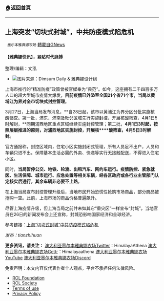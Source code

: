 ###  [:house:返回首頁](https://github.com/ourhimalayas/txt)
---


## 上海突发“切块式封城”，中共防疫模式陷危机
` 墨尔本雅典娜农场` [轉載自GNews](https://gnews.org/zh-hans/2243329/)

#### 【雅典娜快讯】，紧贴时代脉搏

整理/编辑：文泓

- ![](https://assets.gnews.org/wp-content/uploads/2022/03/34.png)图片来源：Dimsum Daily & 雅典娜设计组


上海市推行的“精准防疫”政策曾被官媒奉为“典范”。如今，这座拥有二千四百多万人口的超大型城市疫情大爆发，**目前疫情已外溢至全国21个省71个市，当局以黄埔江为界对全市切块式封控管理**。

3月27日，上海当局发布消息，**自28日起，该市以黄浦江为界分区分批实施核酸筛查。第一批，浦东、浦南及毗邻区域先行实施封控，开展核酸筛查，4月1日5时解封，**同期浦西地区重点区域继续实施封控管理；第二批，**4月1日3时起，按照层层推进的原则，对浦西地区实施封控，开展核****酸筛查，4月5日3时解封。**

官方通报称，封控区域内，住宅小区实施封闭式管理，所有人员足不出户，人员和车辆只进不出。保障基本生活必需的外卖、快递等实行无接触配送，不得进入住宅小区。

同时，**当局暂停公交、地铁、轮渡、出租汽车、网约车运行。疫情防控、紧急就医、生活保障、城市运行、应急处置等相关车辆，经各区政府或各行业主管部门认定核实后通行，其余车辆非必要不上路**。

在上海当局宣布封控管理升级后，当地市民开始恐慌性抢购市场商品，部分商品被抢购一空。此前，上海市场的商品价格普遍飙升。

尽管上海疫情升级，但上海当局之前并未如其它“重灾区”一样宣布“封城”。当地官员在26日的新闻发布会上还宣称，封城恐影响国家经济和全球经济。

参考链接：[上海“切块式封城”中共防疫模式陷危机](https://www.epochtimes.com/gb/22/3/26/n13675230.htm)

*发布：tianzhihuan*

**更多资讯，请关注：**
[澳大利亚墨尔本雅典娜农场Twitter](https://twitter.com/HimalayaAthena1)：HimalayaAthena
[澳大利亚墨尔本雅典娜农场Gettr](https://www.gettr.com/user/himalayaathena)：Himalayaathena
[澳大利亚墨尔本雅典娜农场YouTube](https://youtube.com/channel/UC-tz4lmA7mG3FzYbylgqjTQ)
[澳大利亚墨尔本雅典娜农场Discord](https://discord.gg/KQQVvwBNvm)

 

免责声明：本文内容仅代表作者个人观点，平台不承担任何法律风险。

- [ROL Foundation](https://rolfoundation.org/)
- [ROL Society](https://rolsociety.org/)
- [Terms of use](https://gnews.org/terms-of-use-3/)
- [Privacy Policy](https://gnews.org/privacy-policy/)
